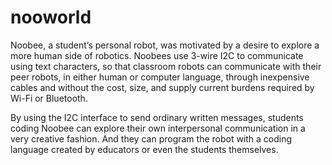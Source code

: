 # nooworld
Noobee, a student’s personal robot, was motivated by a desire to explore a more human side of robotics.  Noobees use 3-wire I2C to communicate using text characters, so that classroom robots can communicate with their peer robots, in either human or computer language, through inexpensive cables and without the cost, size, and supply current burdens required by Wi-Fi or Bluetooth.

By using the I2C interface to send ordinary written messages, students coding Noobee can explore their own interpersonal communication in a very creative fashion. And they can program the robot with a coding language created by educators or even the students themselves.
